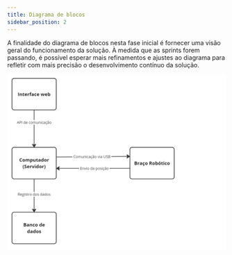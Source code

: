 ```yaml
---
title: Diagrama de blocos
sidebar_position: 2
---
```


A finalidade do diagrama de blocos nesta fase inicial é fornecer uma visão geral do funcionamento da solução. À medida que as sprints forem passando, é possível esperar mais refinamentos e ajustes ao diagrama para refletir com mais precisão o desenvolvimento contínuo da solução.

![Diagrama de blocos](../../../static/img/diagrama-blocos-v1.jpg)

